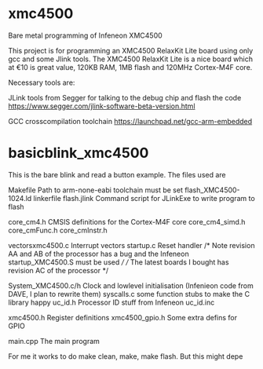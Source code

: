 # xmc4500
Bare metal programming of Infeneon XMC4500

This project is for programming an XMC4500 RelaxKit Lite board
using only gcc and some Jlink tools. The XMC4500 RelaxKit Lite
is a nice board which at €10 is great value, 120KB RAM, 1MB flash 
and 120MHz Cortex-M4F core.

Necessary tools are:
 
JLink tools from Segger for talking to the debug chip and flash the code
https://www.segger.com/jlink-software-beta-version.html

GCC crosscompilation toolchain
https://launchpad.net/gcc-arm-embedded


basicblink_xmc4500
==================
This is the bare blink and read a button example. The files used are

Makefile					Path to arm-none-eabi toolchain must be set
flash_XMC4500-1024.ld		linkerfile
flash.jlink					Command script for JLinkExe to write program to flash

core_cm4.h					CMSIS definitions for the Cortex-M4F core
core_cm4_simd.h
core_cmFunc.h
core_cmInstr.h

vectorsxmc4500.c			Interrupt vectors
startup.c					Reset handler
/* Note revision AA and AB of the processor has a bug and the Infeneon startup_XMC4500.S must be used */
/* The latest boards I bought has revision AC of the processor */

System_XMC4500.c/h			Clock and lowlevel initialisation (Infenieon code from DAVE, I plan to rewrite them)
syscalls.c					some function stubs to make the C library happy
uc_id.h						Processor ID stuff from Infeneon
uc_id.inc

xmc4500.h					Register definitions
xmc4500_gpio.h				Some extra defins for GPIO

main.cpp					The main program

For me it works to do make clean, make, make flash. But this might depe
